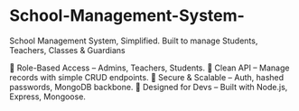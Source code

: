 # School-Management-System-
School Management System, Simplified.
Built to manage Students, Teachers, Classes & Guardians

🔹 Role-Based Access – Admins, Teachers, Students.
🔹 Clean API – Manage records with simple CRUD endpoints.
🔹 Secure & Scalable – Auth, hashed passwords, MongoDB backbone.
🔹 Designed for Devs – Built with Node.js, Express, Mongoose.
